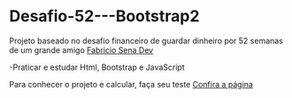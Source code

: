 # Desafio-52---Bootstrap2

Projeto baseado no desafio financeiro de guardar dinheiro por 52 semanas de um grande amigo [Fabricio Sena Dev](https://github.com/fabriciosenadev)

-Praticar e estudar Html, Bootstrap e JavaScript

Para conhecer o projeto e calcular, faça seu teste [Confira a página](https://tiagobarbosa88.github.io/Desafio-52---Bootstrap2/)



